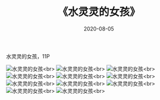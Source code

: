 ﻿---
layout: post
title: 《水灵灵的女孩》
date: 2020-08-05
img: http://photo.orgx.cf/%E6%80%A7%E6%84%9F/2019/水灵灵的女孩/000.jpg
tags: [美女,性感,泳衣]
---

水灵灵的女孩，11P

![水灵灵的女孩](http://photo.orgx.cf/%E6%80%A7%E6%84%9F/2019/水灵灵的女孩/001.jpg''水灵灵的女孩'')<br>
![水灵灵的女孩](http://photo.orgx.cf/%E6%80%A7%E6%84%9F/2019/水灵灵的女孩/002.jpg''水灵灵的女孩'')<br>
![水灵灵的女孩](http://photo.orgx.cf/%E6%80%A7%E6%84%9F/2019/水灵灵的女孩/003.jpg''水灵灵的女孩'')<br>
![水灵灵的女孩](http://photo.orgx.cf/%E6%80%A7%E6%84%9F/2019/水灵灵的女孩/004.jpg''水灵灵的女孩'')<br>
![水灵灵的女孩](http://photo.orgx.cf/%E6%80%A7%E6%84%9F/2019/水灵灵的女孩/005.jpg''水灵灵的女孩'')<br>
![水灵灵的女孩](http://photo.orgx.cf/%E6%80%A7%E6%84%9F/2019/水灵灵的女孩/006.jpg''水灵灵的女孩'')<br>
![水灵灵的女孩](http://photo.orgx.cf/%E6%80%A7%E6%84%9F/2019/水灵灵的女孩/007.jpg''水灵灵的女孩'')<br>
![水灵灵的女孩](http://photo.orgx.cf/%E6%80%A7%E6%84%9F/2019/水灵灵的女孩/008.jpg''水灵灵的女孩'')<br>
![水灵灵的女孩](http://photo.orgx.cf/%E6%80%A7%E6%84%9F/2019/水灵灵的女孩/009.jpg''水灵灵的女孩'')<br>
![水灵灵的女孩](http://photo.orgx.cf/%E6%80%A7%E6%84%9F/2019/水灵灵的女孩/010.jpg''水灵灵的女孩'')<br>
![水灵灵的女孩](http://photo.orgx.cf/%E6%80%A7%E6%84%9F/2019/水灵灵的女孩/011.jpg''水灵灵的女孩'')<br>
